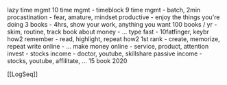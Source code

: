 lazy time mgmt
10 time mgmt - timeblock
9 time mgmt -  batch, 2min
procastination - fear, amature, mindset
productive - enjoy the things you're doing
3 books - 4hrs, show your work, anything you want
100 books / yr - skim, routine, track
book about money - ...
type fast - 10fatfinger, keybr
how2 remember - read, highlight, repeat
how2 1st rank - create,  memorize, repeat
write online - ...
make money online - service, product, attention
invest - stocks
income - doctor, youtube, skillshare
passive income - stocks, youtube, affilitate, ...
15 book 2020

[[LogSeq]]